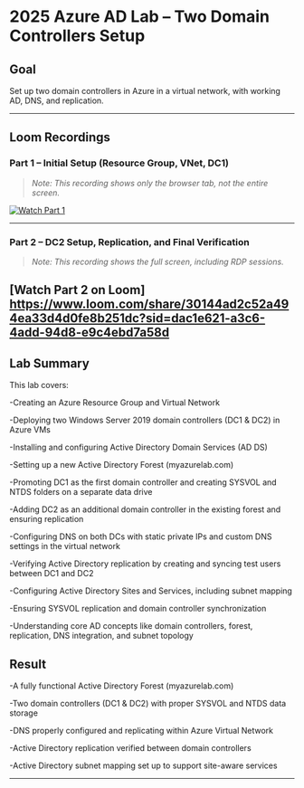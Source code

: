 # 2025 Azure AD Lab – Two Domain Controllers Setup

## Goal
Set up two domain controllers in Azure in a virtual network, with working AD, DNS, and replication.

---

## Loom Recordings

### Part 1 – Initial Setup (Resource Group, VNet, DC1)
> _Note: This recording shows only the browser tab, not the entire screen._ 

[![Watch Part 1](https://cdn.loom.com/sessions/thumbnails/589ef51df3874eb7bb7bac3fbea1f47f-with-play.jpg)](https://www.loom.com/share/589ef51df3874eb7bb7bac3fbea1f47f)

---

### Part 2 – DC2 Setup, Replication, and Final Verification
> _Note: This recording shows the full screen, including RDP sessions._

[Watch Part 2 on Loom] https://www.loom.com/share/30144ad2c52a494ea33d4d0fe8b251dc?sid=dac1e621-a3c6-4add-94d8-e9c4ebd7a58d
---

## Lab Summary

This lab covers:

-Creating an Azure Resource Group and Virtual Network

-Deploying two Windows Server 2019 domain controllers (DC1 & DC2) in Azure VMs

-Installing and configuring Active Directory Domain Services (AD DS)

-Setting up a new Active Directory Forest (myazurelab.com)

-Promoting DC1 as the first domain controller and creating SYSVOL and NTDS folders on a separate data drive

-Adding DC2 as an additional domain controller in the existing forest and ensuring replication

-Configuring DNS on both DCs with static private IPs and custom DNS settings in the virtual network

-Verifying Active Directory replication by creating and syncing test users between DC1 and DC2

-Configuring Active Directory Sites and Services, including subnet mapping

-Ensuring SYSVOL replication and domain controller synchronization

-Understanding core AD concepts like domain controllers, forest, replication, DNS integration, and subnet topology


## Result

-A fully functional Active Directory Forest (myazurelab.com)

-Two domain controllers (DC1 & DC2) with proper SYSVOL and NTDS data storage

-DNS properly configured and replicating within Azure Virtual Network

-Active Directory replication verified between domain controllers

-Active Directory subnet mapping set up to support site-aware services

---

